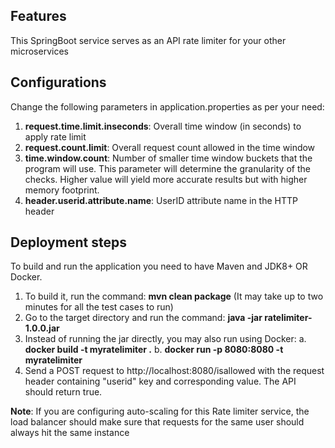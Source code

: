 ## **Features**
This SpringBoot service serves as an API rate limiter for your other microservices

## **Configurations**

Change the following parameters in application.properties as per your need:

1. **request.time.limit.inseconds**: Overall time window (in seconds) to apply rate limit
2. **request.count.limit**: Overall request count allowed in the time window
3. **time.window.count**: Number of smaller time window buckets that the program will use. This parameter will determine the granularity of the checks. Higher value will yield more accurate results but with higher memory footprint.
4. **header.userid.attribute.name**: UserID attribute name in the HTTP header

## **Deployment steps**

To build and run the application you need to have Maven and JDK8+ OR Docker.
1. To build it, run the command: **mvn clean package** (It may take up to two minutes for all the test cases to run)
2. Go to the target directory and run the command: **java -jar ratelimiter-1.0.0.jar**
3. Instead of running the jar directly, you may also run using Docker: 
  a. **docker build -t myratelimiter .**
  b. **docker run -p 8080:8080 -t myratelimiter** 
4. Send a POST request to http://localhost:8080/isallowed with the request header containing "userid" key and corresponding value. The API should return true.

**Note**: 
If you are configuring auto-scaling for this Rate limiter service, the load balancer should make sure that requests for the same user should always hit the same instance
